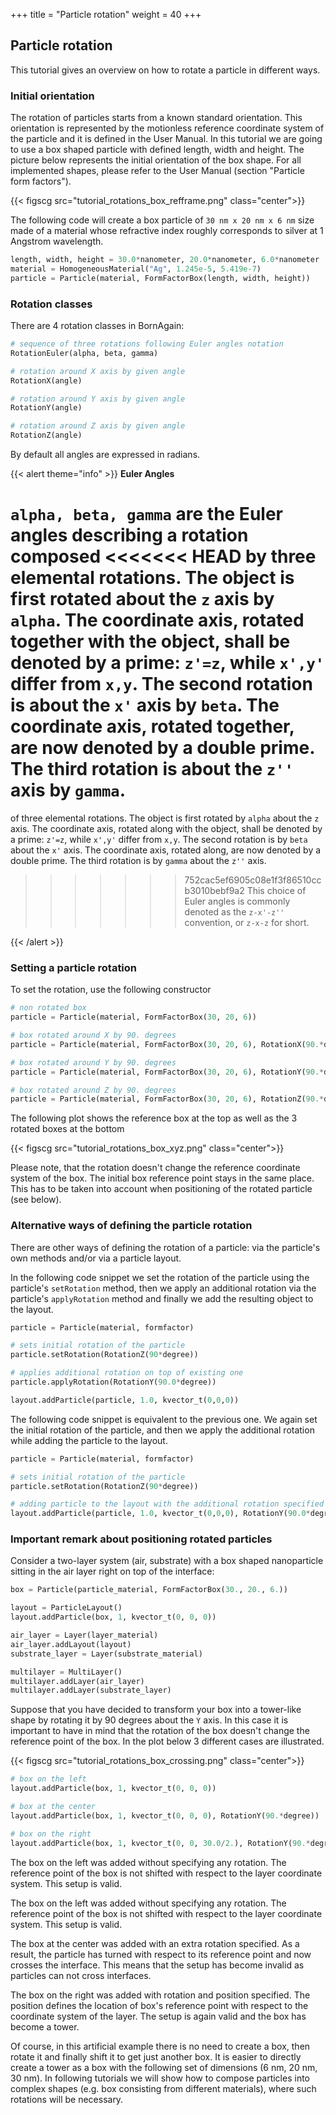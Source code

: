 +++
title = "Particle rotation"
weight = 40
+++

## Particle rotation

This tutorial gives an overview on how to rotate a particle in different ways.

### Initial orientation

The rotation of particles starts from a known standard orientation.
This orientation is represented by the motionless reference coordinate system of
the particle and it is defined in the User Manual.
In this tutorial we are going to use a box shaped particle with defined length, width and height.
The picture below represents the initial orientation of the box shape.
For all implemented shapes, please refer to the User Manual (section "Particle form factors").

{{< figscg src="tutorial_rotations_box_refframe.png" class="center">}}

The following code will create a box particle of `30 nm x 20 nm x 6 nm` size made of a material
whose refractive index roughly corresponds to silver at 1 Angstrom wavelength.

```python
length, width, height = 30.0*nanometer, 20.0*nanometer, 6.0*nanometer
material = HomogeneousMaterial("Ag", 1.245e-5, 5.419e-7)
particle = Particle(material, FormFactorBox(length, width, height))
```

### Rotation classes

There are 4 rotation classes in BornAgain:

```python
# sequence of three rotations following Euler angles notation
RotationEuler(alpha, beta, gamma)

# rotation around X axis by given angle
RotationX(angle)

# rotation around Y axis by given angle
RotationY(angle)

# rotation around Z axis by given angle
RotationZ(angle)
```

By default all angles are expressed in radians.

{{< alert theme="info" >}}
**Euler Angles**

`alpha, beta, gamma` are the Euler angles describing a rotation composed
<<<<<<< HEAD
by three elemental rotations.
The object is first rotated about the `z` axis by `alpha`.
The coordinate axis, rotated together with the object, shall be denoted by a prime:
`z'=z`, while `x',y'` differ from `x,y`.
The second rotation is about the `x'` axis by `beta`.
The coordinate axis, rotated together, are now denoted by a double prime.
The third rotation is about the `z''` axis by `gamma`.
=======
of three elemental rotations.
The object is first rotated by `alpha` about the `z` axis.
The coordinate axis, rotated along with the object, shall be denoted by a prime:
`z'=z`, while `x',y'` differ from `x,y`.
The second rotation is by `beta` about the `x'` axis.
The coordinate axis, rotated along, are now denoted by a double prime.
The third rotation is by `gamma` about the `z''` axis.
>>>>>>> 752cac5ef6905c08e1f3f86510ccb3010bebf9a2
This choice of Euler angles is commonly denoted as the `z-x'-z''` convention,
or `z-x-z` for short.

{{< /alert >}}

### Setting a particle rotation

To set the rotation, use the following constructor

```python
# non rotated box
particle = Particle(material, FormFactorBox(30, 20, 6))

# box rotated around X by 90. degrees
particle = Particle(material, FormFactorBox(30, 20, 6), RotationX(90.*degree))

# box rotated around Y by 90. degrees
particle = Particle(material, FormFactorBox(30, 20, 6), RotationY(90.*degree))

# box rotated around Z by 90. degrees
particle = Particle(material, FormFactorBox(30, 20, 6), RotationZ(90.*degree))
```

The following plot shows the reference box at the top as well as the 3 rotated boxes at the bottom

{{< figscg src="tutorial_rotations_box_xyz.png" class="center">}}

Please note, that the rotation doesn't change the reference coordinate system of the box.
The initial box reference point stays in the same place.
This has to be taken into account when positioning of the rotated particle (see below).

### Alternative ways of defining the particle rotation

There are other ways of defining the rotation of a particle:
via the particle's own methods and/or via a particle layout.

In the following code snippet we set the rotation of the particle using the particle's `setRotation`
method, then we apply an additional rotation via the particle's
`applyRotation` method and finally we add the resulting object to the layout.

```python
particle = Particle(material, formfactor)

# sets initial rotation of the particle
particle.setRotation(RotationZ(90*degree))

# applies additional rotation on top of existing one
particle.applyRotation(RotationY(90.0*degree))

layout.addParticle(particle, 1.0, kvector_t(0,0,0))
```

The following code snippet is equivalent to the previous one. We again set the initial rotation
of the particle, and then we apply the additional rotation while adding the particle to the layout.

```python
particle = Particle(material, formfactor)

# sets initial rotation of the particle
particle.setRotation(RotationZ(90*degree))

# adding particle to the layout with the additional rotation specified
layout.addParticle(particle, 1.0, kvector_t(0,0,0), RotationY(90.0*degree))
```

### Important remark about positioning rotated particles

Consider a two-layer system (air, substrate) with a box shaped nanoparticle sitting in the air layer right on top of the interface:

```python
box = Particle(particle_material, FormFactorBox(30., 20., 6.))

layout = ParticleLayout()
layout.addParticle(box, 1, kvector_t(0, 0, 0))

air_layer = Layer(layer_material)
air_layer.addLayout(layout)
substrate_layer = Layer(substrate_material)

multilayer = MultiLayer()
multilayer.addLayer(air_layer)
multilayer.addLayer(substrate_layer)
```

Suppose that you have decided to transform your box into a tower-like shape by
rotating it by 90 degrees about the `Y` axis.
In this case it is important to have in mind that the rotation of the box doesn't change the reference point of the box.
In the plot below 3 different cases are illustrated.

{{< figscg src="tutorial_rotations_box_crossing.png" class="center">}}

```python
# box on the left
layout.addParticle(box, 1, kvector_t(0, 0, 0))

# box at the center
layout.addParticle(box, 1, kvector_t(0, 0, 0), RotationY(90.*degree))

# box on the right
layout.addParticle(box, 1, kvector_t(0, 0, 30.0/2.), RotationY(90.*degree))
```

The box on the left was added without specifying any rotation.
The reference point of the box is not shifted with respect to the layer coordinate system.
This setup is valid.

The box on the left was added without specifying any rotation.
The reference point of the box is not shifted with respect to the layer coordinate system.
This setup is valid.

The box at the center was added with an extra rotation specified.
As a result, the particle has turned with respect to its reference point and now crosses the interface.
This means that the setup has become invalid as particles can not cross interfaces.

The box on the right was added with rotation and position specified. The position defines the location of box's reference point with respect to the coordinate system of the layer. The setup is again valid and the box has become a tower.

Of course, in this artificial example there is no need to create a box,
then rotate it and finally shift it to get just another box.
It is easier to directly create a tower as a box with the following set of dimensions (6 nm, 20 nm, 30 nm).
In following tutorials we will show how to compose particles into complex shapes
(e.g. box consisting from different materials), where such rotations will be necessary.
